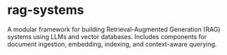 # rag-systems
A modular framework for building Retrieval-Augmented Generation (RAG) systems using LLMs and vector databases. Includes components for document ingestion, embedding, indexing, and context-aware querying.
